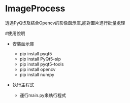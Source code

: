 # ImageProcess

透過PyQt5及結合Opencv的影像函示庫,能對圖片進行批量處理

#使用說明

* 安裝函示庫
  * pip install pyqt5
  * pip install PyQt5-sip
  * pip install pyqt5-tools
  * pip install opencv
  * pip install numpy

* 執行主程式
  * 運行main.py來執行程式
